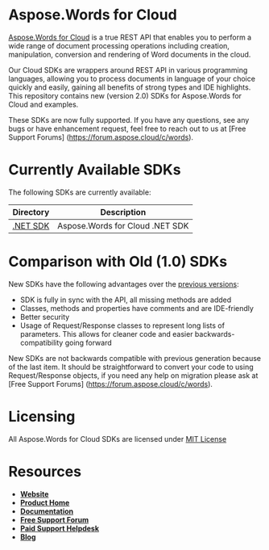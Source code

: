 # Aspose.Words for Cloud
[Aspose.Words for Cloud](https://products.aspose.cloud/words/cloud) is a true REST API that enables you to perform a wide range of document processing operations including creation, manipulation, conversion and rendering of Word documents in the cloud.

Our Cloud SDKs are wrappers around REST API in various programming languages, allowing you to process documents in language of your choice quickly and easily, gaining all benefits of strong types and IDE highlights. This repository contains new (version 2.0) SDKs for Aspose.Words for Cloud and examples.

These SDKs are now fully supported. If you have any questions, see any bugs or have enhancement request, feel free to reach out to us at [Free Support Forums] (https://forum.aspose.cloud/c/words).

# Currently Available SDKs

The following SDKs are currently available:

Directory | Description
--------- | -----------
[.NET SDK](SDKs/NET) | Aspose.Words for Cloud .NET SDK


# Comparison with Old (1.0) SDKs
New SDKs have the following advantages over the [previous versions](https://github.com/aspose-words/Aspose.Words-for-Cloud):
+ SDK is fully in sync with the API, all missing methods are added
+ Classes, methods and properties have comments and are IDE-friendly
+ Better security
+ Usage of Request/Response classes to represent long lists of parameters. This allows for cleaner code and easier backwards-compatibility going forward

New SDKs are not backwards compatible with previous generation because of the last item. It should be straightforward to convert your code to using Request/Response objects, if you need any help on migration please ask at [Free Support Forums] (https://forum.aspose.cloud/c/words).

# Licensing
All Aspose.Words for Cloud SDKs are licensed under [MIT License](LICENSE)

# Resources
+ [**Website**](https://www.aspose.cloud)
+ [**Product Home**](https://products.aspose.cloud/words/cloud)
+ [**Documentation**](https://docs.aspose.cloud/display/wordscloud/Home)
+ [**Free Support Forum**](https://forum.aspose.cloud/c/words)
+ [**Paid Support Helpdesk**](https://helpdesk.aspose.cloud/)
+ [**Blog**](https://blog.aspose.cloud/category/aspose-products/aspose-words-product-family/)
